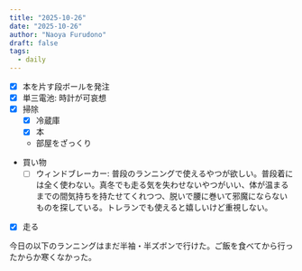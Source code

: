 ```yaml
---
title: "2025-10-26"
date: "2025-10-26"
author: "Naoya Furudono"
draft: false
tags:
  - daily
---
```


- [x] 本を片す段ボールを発注
- [x] 単三電池: 時計が可哀想
- [x] 掃除
  - [x] 冷蔵庫
  - [x] 本
  - 部屋をざっくり
- 買い物
  - [ ] ウィンドブレーカー: 普段のランニングで使えるやつが欲しい。普段着には全く使わない。真冬でも走る気を失わせないやつがいい、体が温まるまでの間気持ちを持たせてくれつつ、脱いで腰に巻いて邪魔にならないものを探している。トレランでも使えると嬉しいけど重視しない。
- [x] 走る

今日の以下のランニングはまだ半袖・半ズボンで行けた。ご飯を食べてから行ったからか寒くなかった。

<div class="strava-embed-placeholder" data-embed-type="activity" data-embed-id="16258691656" data-style="standard" data-from-embed="false"></div><script src="https://strava-embeds.com/embed.js"></script>
